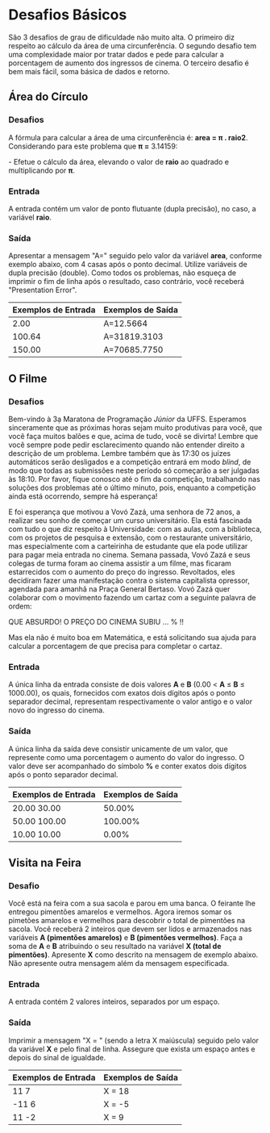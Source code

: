 # Desafios Básicos

São 3 desafios de grau de dificuldade não muito alta. O primeiro diz respeito ao cálculo da área de uma circunferência. O segundo desafio tem uma complexidade maior por tratar dados e pede para calcular a porcentagem de aumento dos ingressos de cinema. O terceiro desafio é bem mais fácil, soma básica de dados e retorno.

## Área do Círculo

### Desafios

A fórmula para calcular a área de uma circunferência é: **area = π . raio2**. Considerando para este problema que **π =** 3.14159:

\- Efetue o cálculo da área, elevando o valor de **raio** ao quadrado e multiplicando por **π**.

### Entrada

A entrada contém um valor de ponto flutuante (dupla precisão), no caso, a variável **raio**.

### Saída

Apresentar a mensagem "A=" seguido pelo valor da variável **area**, conforme exemplo abaixo, com 4 casas após o ponto decimal. Utilize variáveis de dupla precisão (double). Como todos os problemas, não esqueça de imprimir o fim de linha após o resultado, caso contrário, você receberá "Presentation Error".

| Exemplos de Entrada | Exemplos de Saída |
| ------------------- | ----------------- |
| 2.00                | A=12.5664         |
| 100.64              | A=31819.3103      |
| 150.00              | A=70685.7750      |



## O Filme

### Desafios

Bem-vindo à 3ạ Maratona de Programação *Júnior* da UFFS. Esperamos sinceramente que as próximas horas sejam muito produtivas para você, que você faça muitos balões e que, acima de tudo, você se divirta! Lembre que você sempre pode pedir esclarecimento quando não entender direito a descrição de um problema. Lembre também que às 17:30 os juízes automáticos serão desligados e a competição entrará em modo *blind*, de modo que todas as submissões neste período só começarão a ser julgadas às 18:10. Por favor, fique conosco até o fim da competição, trabalhando nas soluções dos problemas até o último minuto, pois, enquanto a competição ainda está ocorrendo, sempre há esperança!

E foi esperança que motivou a Vovó Zazá, uma senhora de 72 anos, a realizar seu sonho de começar um curso universitário. Ela está fascinada com tudo o que diz respeito à Universidade: com as aulas, com a biblioteca, com os projetos de pesquisa e extensão, com o restaurante universitário, mas especialmente com a carteirinha de estudante que ela pode utilizar para pagar meia entrada no cinema. Semana passada, Vovó Zazá e seus colegas de turma foram ao cinema assistir a um filme, mas ficaram estarrecidos com o aumento do preço do ingresso. Revoltados, eles decidiram fazer uma manifestação contra o sistema capitalista opressor, agendada para amanhã na Praça General Bertaso. Vovó Zazá quer colaborar com o movimento fazendo um cartaz com a seguinte palavra de ordem:

QUE ABSURDO! O PREÇO DO CINEMA SUBIU … % !!

Mas ela não é muito boa em Matemática, e está solicitando sua ajuda para calcular a porcentagem de que precisa para completar o cartaz.

### Entrada

A única linha da entrada consiste de dois valores **A** e **B** (0.00 < **A** ≤ **B** ≤ 1000.00), os quais, fornecidos com exatos dois dígitos após o ponto separador decimal, representam respectivamente o valor antigo e o valor novo do ingresso do cinema.

### Saída

A única linha da saída deve consistir unicamente de um valor, que represente como uma porcentagem o aumento do valor do ingresso. O valor deve ser acompanhado do símbolo **%** e conter exatos dois dígitos após o ponto separador decimal.

| Exemplos de Entrada | Exemplos de Saída |
| ------------------- | ----------------- |
| 20.00 30.00         | 50.00%            |
| 50.00 100.00        | 100.00%           |
| 10.00 10.00         | 0.00%             |



## Visita na Feira

### Desafio

Você está na feira com a sua sacola e parou em uma banca. O feirante lhe entregou pimentões amarelos e vermelhos. Agora iremos somar os pimetões amarelos e vermelhos para descobrir o total de pimentões na sacola. Você receberá 2 inteiros que devem ser lidos e armazenados nas variáveis **A (pimentões amarelos)** e **B (pimentões vermelhos)**. Faça a soma de **A** e **B** atribuindo o seu resultado na variável **X (total de pimentões)**. Apresente **X** como descrito na mensagem de exemplo abaixo. Não apresente outra mensagem além da mensagem especificada.

### Entrada

A entrada contém 2 valores inteiros, separados por um espaço.

### Saída

Imprimir a mensagem "X = " (sendo a letra X maiúscula) seguido pelo valor da variável **X** e pelo final de linha. Assegure que exista um espaço antes e depois do sinal de igualdade.

 

| Exemplos de Entrada | Exemplos de Saída |
| ------------------- | ----------------- |
| 11 7                | X = 18            |
| -11 6               | X = -5            |
| 11 -2               | X = 9             |